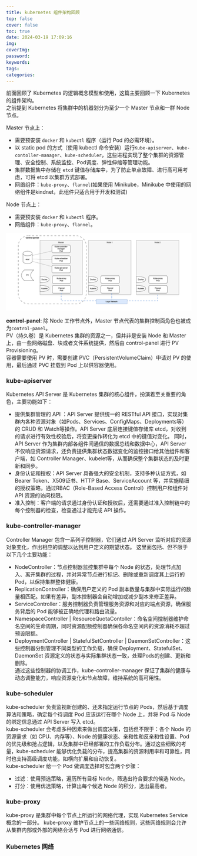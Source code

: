 ```yaml
---
title: kubernetes 组件架构回顾
top: false
cover: false
toc: true
date: 2024-03-19 17:09:16
img:
coverImg:
password:
keywords:
tags:
categories:
---
```


前面回顾了 Kubernetes 的逻辑概念模型和使用，这篇主要回顾一下 Kubernetes 的组件架构。  
之前提到 Kubernetes 将集群中的机器划分为至少一个 Master 节点和一群 Node 节点。  

Master 节点上：  
- 需要预安装 `docker` 和 `kubectl` 程序（运行 Pod 的必需环境）。
- 以 static pod 的方式（使用 kubectl 命令安装）运行`Kube-apiserver`、`kube-contoller-manager`、`kube-scheduler`，这些进程实现了整个集群的资源管理、安全控制、系统监控、Pod调度、弹性伸缩等管理功能。
- 集群数据集中存储在 `etcd` 键值存储库中，为了防止单点故障、进行高可用考虑，可将 etcd 以集群方式部署。
- 网络组件：`kube-proxy`、`flannel`(如果使用 Minikube，Minikube 中使用的网络组件是kindnet，此组件只适合用于开发和测试)

Node 节点上：  
- 需要预安装 `docker` 和 `kubectl` 程序。
- 网络组件：`kube-proxy`、`flannel`。

![Kubernetes components](./kubernetes-组件架构回顾/kubernetes-components.png)

__control-panel__: 除 Node 工作节点外，Master 节点代表的集群控制面角色也被成为`control-panel`。  
PV（持久卷）是 Kubernetes 集群的资源之一，但并非是安装 Node 和 Master 上，由一些网络磁盘、块或者文件系统提供，然后由 control-panel 进行 PV Provisioning。  
容器需要使用 PV 时，需要创建 PVC（PersistentVolumeClaim）申请对 PV 的使用，最后通过 PVC 挂载到 Pod 上以供容器使用。  

### kube-apiserver
Kubernetes API Server 是 Kubernetes 集群的核心组件，扮演着至关重要的角色，主要功能如下：
- 提供集群管理的 API ：API Server 提供统一的 RESTful API 接口，实现对集群内各种资源对象（如Pods、Services、ConfigMaps、Deployments等）的 CRUD 和 Watch等操作。API Server 底层连接键值存储库 etcd，对收到的请求进行有效性校验后，将变更操作转化为 etcd 中的键值对变化。
同时，API Server 作为集群内部各组件间通信的数据总线和数据中心，API Server 不仅响应资源请求，还负责提供集群状态数据变化的监控接口给其他组件和客户端，如 Controller Manager、kubelet等，从而确保整个集群状态的及时更新和同步。
- 身份认证和授权：API Server 具备强大的安全机制，支持多种认证方式，如 Bearer Token、X509证书、HTTP Base、ServiceAccount 等，并实施精细的授权策略，通过RBAC（Role-Based Access Control）控制用户和组件对 API 资源的访问权限。
- 准入控制：客户端的请求通过身份认证和授权后，还需要通过准入控制链中的每个控制器的检查，检查通过才能完成 API 操作。

### kube-controller-manager
Controller Manager 包含一系列子控制器，它们通过 API Server 监听对应的资源对象变化，作出相应的调整以达到用户定义的期望状态。
这里面包括、但不限于以下几个主要功能：
- NodeController：节点控制器监控集群中每个 Node 的状态，处理节点加入、离开集群的过程，并对异常节点进行标记、删除或重新调度其上运行的Pod，以保持集群整体健康。
- ReplicationController：确保用户定义的 Pod 副本数量与集群中实际运行的数量相匹配。如果有差异，副本控制器会自动增加或减少副本来修正差异。
- ServiceController：服务控制器负责管理服务资源和对应的端点资源，确保服务背后的 Pod 能够被正确地代理和路由流量。
- NamespaceController | ResourceQuotaContoller：命名空间控制器维护命名空间的生命周期，同时资源配额控制器确保各命名空间内的资源消耗不超过预设限额。
- DeploymentController | StatefulSetController | DaemonSetController：这些控制器分别管理不同类型的工作负载，确保 Deployment、StatefulSet、DaemonSet 资源定义的状态与实际集群状态一致，处理Pods的创建、更新和删除。  
通过这些控制器的协调工作，kube-controller-manager 保证了集群的健康与动态调整能力，响应资源变化和节点故障，维持系统的高可用性。

### kube-scheduler
kube-scheduler 负责监视新创建的、还未指定运行节点的 Pods，然后基于调度算法和策略，确定每个待调度 Pod 应该运行在哪个 Node 上，并将 Pod 与 Node 的绑定信息通过 API Server 写入 etcd。   
kube-scheduler 会考虑多种因素来做出调度决策，包括但不限于：各个 Node 的资源需求（如 CPU、内存等）、Node 的健康状态、亲和性和反亲和性设置、Pod 的优先级和抢占逻辑，以及集群中已经部署的工作负载分布。通过这些细致的考量，kube-scheduler 能够优化负载的分布，提高集群的资源利用率和可靠性，同时也支持高级调度功能，如横向扩展和自动恢复。  
kube-scheduler 给一个 Pod 做调度选择时包含两个步骤：
- 过滤：使用预选策略，遍历所有目标 Node，筛选出符合要求的候选 Node。
- 打分：使用优选策略，计算出每个候选 Node 的积分，选出最高者。

### kube-proxy
kube-proxy 是集群中每个节点上所运行的网络代理，实现 Kubernetes Service 概念的一部分。
kube-proxy 维护节点上的一些网络规则，这些网络规则会允许从集群内部或外部的网络会话与 Pod 进行网络通信。

### Kubernetes 网络












